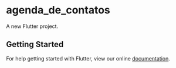 # agenda_de_contatos

A new Flutter project.

## Getting Started

For help getting started with Flutter, view our online
[documentation](https://flutter.io/).
